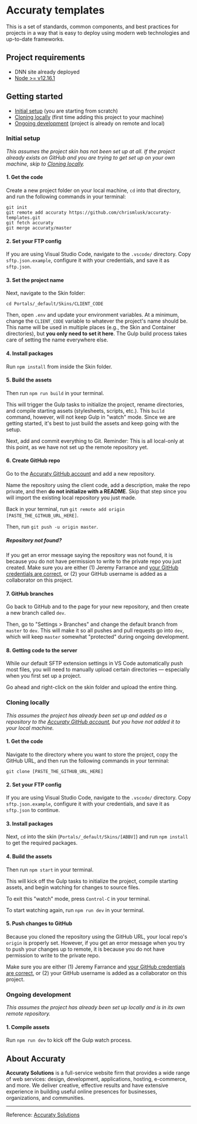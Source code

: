 # Accuraty templates

This is a set of standards, common components, and best practices for projects in a way that is easy to deploy using modern web technologies and up-to-date frameworks.

## Project requirements

- DNN site already deployed
- [Node >= v12.16.1](https://nodejs.org/en)

## Getting started

- [Initial setup](https://github.com/chrismlusk/accuraty-templates#initial-setup) (you are starting from scratch)
- [Cloning locally](https://github.com/chrismlusk/accuraty-templates#cloning-locally) (first time adding this project to your machine)
- [Ongoing development](https://github.com/chrismlusk/accuraty-templates#ongoing-development) (project is already on remote and local)

### Initial setup

_This assumes the project skin has not been set up at all. If the project already exists on GitHub and you are trying to get set up on your own machine, skip to [Cloning locally](https://github.com/chrismlusk/accuraty-templates#cloning-locally)._

#### 1. Get the code

Create a new project folder on your local machine, `cd` into that directory, and run the following commands in your terminal:

```
git init
git remote add accuraty https://github.com/chrismlusk/accuraty-templates.git
git fetch accuraty
git merge accuraty/master
```

#### 2. Set your FTP config

If you are using Visual Studio Code, navigate to the `.vscode/` directory. Copy `sftp.json.example`, configure it with your credentials, and save it as `sftp.json`.

#### 3. Set the project name

Next, navigate to the Skin folder:

```
cd Portals/_default/Skins/CLIENT_CODE
```

Then, open `.env` and update your environment variables. At a minimum, change the `CLIENT_CODE` variable to whatever the project's name should be. This name will be used in multiple places (e.g., the Skin and Container directories), but **you only need to set it here**. The Gulp build process takes care of setting the name everywhere else.

#### 4. Install packages

Run `npm install` from inside the Skin folder.

#### 5. Build the assets

Then run `npm run build` in your terminal.

This will trigger the Gulp tasks to initialize the project, rename directories, and compile starting assets (stylesheets, scripts, etc.). This `build` command, however, will not keep Gulp in "watch" mode. Since we are getting started, it's best to just build the assets and keep going with the setup.

Next, add and commit everything to Git. Reminder: This is all local-only at this point, as we have not set up the remote repository yet.

#### 6. Create GitHub repo

Go to the [Accuraty GitHub account](https://github.com/Accuraty) and add a new repository.

Name the repository using the client code, add a description, make the repo private, and then **do not initialize with a README**. Skip that step since you will import the existing local repository you just made.

Back in your terminal, run `git remote add origin [PASTE_THE_GITHUB_URL_HERE]`.

Then, run `git push -u origin master`.

##### Repository not found?

If you get an error message saying the repository was not found, it is because you do not have permission to write to the private repo you just created. Make sure you are either (1) Jeremy Farrance and [your GitHub credentials are correct](https://help.github.com/en/articles/caching-your-github-password-in-git), or (2) your GitHub username is added as a collaborator on this project.

#### 7. GitHub branches

Go back to GitHub and to the page for your new repository, and then create a new branch called `dev`.

Then, go to "Settings > Branches" and change the default branch from `master` to `dev`. This will make it so all pushes and pull requests go into `dev`, which will keep `master` somewhat "protected" during ongoing development.

#### 8. Getting code to the server

While our default SFTP extension settings in VS Code automatically push most files, you will need to manually upload certain directories — especially when you first set up a project. 

Go ahead and right-click on the skin folder and upload the entire thing.

### Cloning locally

_This assumes the project has already been set up and added as a repository to the [Accuraty GitHub account](https://github.com/Accuraty), but you have not added it to your local machine._

#### 1. Get the code

Navigate to the directory where you want to store the project, copy the GitHub URL, and then run the following commands in your terminal:

```
git clone [PASTE_THE_GITHUB_URL_HERE]
```

#### 2. Set your FTP config

If you are using Visual Studio Code, navigate to the `.vscode/` directory. Copy `sftp.json.example`, configure it with your credentials, and save it as `sftp.json` to continue.

#### 3. Install packages

Next, `cd` into the skin (`Portals/_default/Skins/[ABBV]`) and run `npm install` to get the required packages.

#### 4. Build the assets

Then run `npm start` in your terminal.

This will kick off the Gulp tasks to initialize the project, compile starting assets, and begin watching for changes to source files.

To exit this "watch" mode, press `Control-C` in your terminal.

To start watching again, run `npm run dev` in your terminal.

#### 5. Push changes to GitHub

Because you cloned the repository using the GitHub URL, your local repo's `origin` is properly set. However, if you get an error message when you try to push your changes up to remote, it is because you do not have permission to write to the private repo. 

Make sure you are either (1) Jeremy Farrance and [your GitHub credentials are correct](https://help.github.com/en/articles/caching-your-github-password-in-git), or (2) your GitHub username is added as a collaborator on this project.

### Ongoing development

_This assumes the project has already been set up locally and is in its own remote repository._

#### 1. Compile assets

Run `npm run dev` to kick off the Gulp watch process.

## About Accuraty

**Accuraty Solutions** is a full-service website firm that provides a wide range of web services: design, development, applications, hosting, e-commerce, and more. We deliver creative, effective results and have extensive experience in building useful online presences for businesses, organizations, and communities.

---

Reference: [Accuraty Solutions](https://www.accuraty.com)
